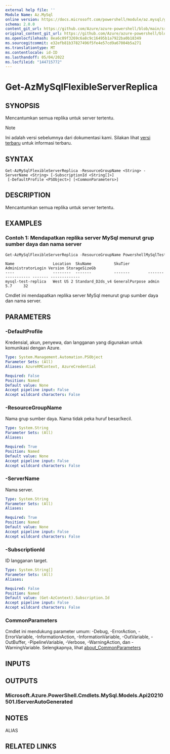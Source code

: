 ```yaml
---
external help file: ''
Module Name: Az.MySql
online version: https://docs.microsoft.com/powershell/module/az.mysql/get-azmysqlflexibleserverreplica
schema: 2.0.0
content_git_url: https://github.com/Azure/azure-powershell/blob/main/src/MySql/help/Get-AzMySqlFlexibleServerReplica.md
original_content_git_url: https://github.com/Azure/azure-powershell/blob/main/src/MySql/help/Get-AzMySqlFlexibleServerReplica.md
ms.openlocfilehash: 8ea6c09f3269c6a8c9c16495b1a7922ba0b18349
ms.sourcegitcommit: e32efb81b37827496f5fe4e57cd9a67004b5a271
ms.translationtype: MT
ms.contentlocale: id-ID
ms.lasthandoff: 05/04/2022
ms.locfileid: "144715772"
---
```

# Get-AzMySqlFlexibleServerReplica

## SYNOPSIS
Mencantumkan semua replika untuk server tertentu.

> [!NOTE]
>Ini adalah versi sebelumnya dari dokumentasi kami. Silakan lihat [versi terbaru](/powershell/module/az.mysql/get-azmysqlflexibleserverreplica) untuk informasi terbaru.

## SYNTAX

```
Get-AzMySqlFlexibleServerReplica -ResourceGroupName <String> -ServerName <String> [-SubscriptionId <String[]>]
 [-DefaultProfile <PSObject>] [<CommonParameters>]
```

## DESCRIPTION
Mencantumkan semua replika untuk server tertentu.

## EXAMPLES

### Contoh 1: Mendapatkan replika server MySql menurut grup sumber daya dan nama server
```powershell
Get-AzMySqlFlexibleServerReplica -ResourceGroupName PowershellMySqlTest -ServerName mysql-test
```

```output
Name                 Location  SkuName          SkuTier        AdministratorLogin Version StorageSizeGb
----                 --------  -------          -------        ------------------ ------- -------------
mysql-test-replica   West US 2 Standard_D2ds_v4 GeneralPurpose admin              5.7     32
```

Cmdlet ini mendapatkan replika server MySql menurut grup sumber daya dan nama server.

## PARAMETERS

### -DefaultProfile
Kredensial, akun, penyewa, dan langganan yang digunakan untuk komunikasi dengan Azure.

```yaml
Type: System.Management.Automation.PSObject
Parameter Sets: (All)
Aliases: AzureRMContext, AzureCredential

Required: False
Position: Named
Default value: None
Accept pipeline input: False
Accept wildcard characters: False
```

### -ResourceGroupName
Nama grup sumber daya.
Nama tidak peka huruf besar/kecil.

```yaml
Type: System.String
Parameter Sets: (All)
Aliases:

Required: True
Position: Named
Default value: None
Accept pipeline input: False
Accept wildcard characters: False
```

### -ServerName
Nama server.

```yaml
Type: System.String
Parameter Sets: (All)
Aliases:

Required: True
Position: Named
Default value: None
Accept pipeline input: False
Accept wildcard characters: False
```

### -SubscriptionId
ID langganan target.

```yaml
Type: System.String[]
Parameter Sets: (All)
Aliases:

Required: False
Position: Named
Default value: (Get-AzContext).Subscription.Id
Accept pipeline input: False
Accept wildcard characters: False
```

### CommonParameters
Cmdlet ini mendukung parameter umum: -Debug, -ErrorAction, -ErrorVariable, -InformationAction, -InformationVariable, -OutVariable, -OutBuffer, -PipelineVariable, -Verbose, -WarningAction, dan -WarningVariable. Selengkapnya, lihat [about_CommonParameters](http://go.microsoft.com/fwlink/?LinkID=113216)

## INPUTS

## OUTPUTS

### Microsoft.Azure.PowerShell.Cmdlets.MySql.Models.Api20210501.IServerAutoGenerated

## NOTES

ALIAS

## RELATED LINKS

